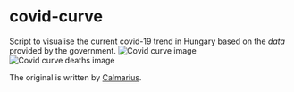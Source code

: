 # covid-curve
Script to visualise the current covid-19 trend in Hungary based on the *data* provided by the government.
![Covid curve image](https://i.imgur.com/KEHt3Do.png)
![Covid curve deaths image](https://i.imgur.com/uf5n6sA.png)

The original is written by [Calmarius](https://github.com/Calmarius).
